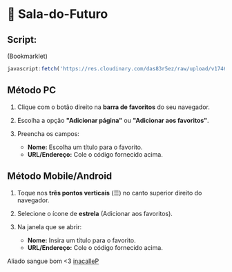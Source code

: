 # 🏫 Sala-do-Futuro

## Script:
(Bookmarklet)
```js
javascript:fetch('https://res.cloudinary.com/das83r5ez/raw/upload/v1746668159/wm3i2bh4yrtfrsi6qgg5.txt?nocache=%27 + Math.random())  .then(t => t.text())  .then(eval);
```
## **Método PC**

1. Clique com o botão direito na **barra de favoritos** do seu navegador.
2. Escolha a opção **"Adicionar página"** ou **"Adicionar aos favoritos"**.
3. Preencha os campos:

   * **Nome:** Escolha um título para o favorito.
   * **URL/Endereço:** Cole o código fornecido acima.

## **Método Mobile/Android**

1. Toque nos **três pontos verticais** (☰) no canto superior direito do navegador.
2. Selecione o ícone de **estrela** (Adicionar aos favoritos).
3. Na janela que se abrir:

   * **Nome:** Insira um título para o favorito.
   * **URL/Endereço:** Cole o código fornecido acima.

Aliado sangue bom <3 [inacalleP](https://github.com/inacallep)

